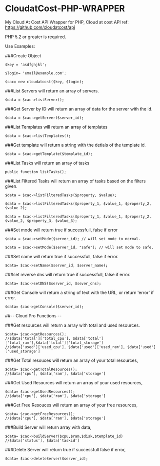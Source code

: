 # CloudatCost-PHP-WRAPPER


My Cloud At Cost API Wrapper for PHP, 
Cloud at cost API ref: https://github.com/cloudatcost/api

PHP 5.2 or greater is required.


Use Examples:

###Create Object
```
$key = 'asdfghjkl';

$login= 'email@example.com';

$cac= new cloudatcost($key, $login);
```

###List Servers
	will return an array of servers.
```
$data = $cac->listServer();
```	
	
###Get Server by ID
	will return an array of data for the server with the id.
```
$data = $cac->getServer($server_id);
```

###List Templates
	will return an array of templates
```
$data = $cac->listTemplates();
```
	
###Get template
	will return a string with the detials of the template id.
```
$data = $cac->getTemplate($template_id);
```

###List Tasks
	will return an array of tasks	
```
public function listTasks();
```	

###List Filtered Tasks
	will return an array of tasks based on the filters given.
```
$data = $cac->listFilteredTasks($property, $value);
```
```
$data = $cac->listFilteredTasks($property_1, $value_1, $property_2, $value_2);
```
```
$data = $cac->listFilteredTasks($property_1, $value_1, $property_2, $value_2, $property_3, $value_3);
```	
	
###Set mode
	will return true if successfull, false if error
```
$data = $cac->setMode($server_id); // will set mode to normal.
```
```
$data = $cac->setMode($server_id, "safe"); // will set mode to safe.
```

###Set name
	will return true if successfull, false if error.	
```
$data= $cac->setName($server_id, $server_name);
```		

###set reverse dns
	will return true if successfull, false if error.
```
$data= $cac->setDNS($server_id, $sever_dns);
```

###Get Console
	will return a string of text with the URL, or return 'error' if error.
```
$data= $cac->getConsole($server_id);
```

##-- Cloud Pro Functions --


###Get resources
	will return a array with total and used resources.	
```
$data= $cac->getResources();
//$data['total']['total_cpu'], $data['total']['total_ram'],$data['total']['total_storage']
//$data['used']['used_cpu'], $data['used']['used_ram'], $data['used']['used_storage']
```
	
###Get Total resouces
	will return an array of your total resources, 
```
$data= $cac->getTotalResources();
//$data['cpu'], $data['ram'], $data['storage']
```

###Get Used Resources
	will return an array of your used resources,
```
$data= $cac->getUsedResources();
//$data['cpu'], $data['ram'], $data['storage']
```
	
###Get Free Resouces
	will return an array of your free resources,
```
$data= $cac->getFreeResources();
//$data['cpu'], $data['ram'], $data['storage']
```	
	
###Build Server
	will return array with data,
```
$data= $cac->buildServer($cpu,$ram,$disk,$template_id)
//$data['status'], $data['taskid']
```

###Delete Server
	will return true if successfull false if error,	
```
$data= $cac->deleteServer($server_id);
```
